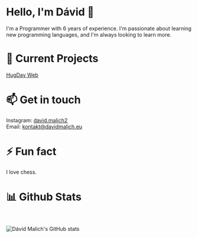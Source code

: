 # Hello, I'm Dávid 👋<br>
I'm a Programmer with 6 years of experience. I'm passionate about learning new programming languages, and I'm always looking to learn more.
<br>
# 🔭 Current Projects<br>
[HugDay Web](https://hugday.sk)
<br>
# 📫 Get in touch<br>
Instagram: [david.malich2](https://www.instagram.com/david.malich2/)<br>
Email: [kontakt@davidmalich.eu](mailto:kontakt@davidmalich.eu)
<br>
# ⚡ Fun fact<br>
I love chess.
<br>
# 📊 Github Stats
<br>

![Dávid Malich's GitHub stats](https://github-readme-stats.vercel.app/api?username=JesusChrist69&show_icons=true&count_private=true&hide_border=true&theme=radical)
